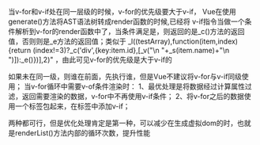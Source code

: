 当v-for和v-if处在同一层级的时候，v-for的优先级要大于v-if， Vue在使用generate()方法将AST语法树转成render函数的时候,已经将 v-if指令当做一个条件解析到v-for的render函数中了，当条件满足是，则返回的是_c()方法的返回值，否则则是_e方法的返回值；类似于
_l((testArray),function(item,index){return (index!=3)?_c('div',{key:item.id},[_v("\n            "+_s(item.name)+"\n        ")]):_e()})],2)"
，由此可见v-for的优先级是大于v-if的

如果未在同一级，则谁在前面，先执行谁，但是Vue不建议将v-for与v-if同级使用；
当v-for循环中需要v-of条件渲染时：
1、最优处理是将数据经过计算属性过滤，返回需要渲染的数据，v-for中不再使用v-if条件；
2、将v-for之后的数据使用一个标签包起来，在标签中添加v-if；

两种都可行，但是优化处理肯定是第一种，可以减少在生成虚拟dom的时，也就是renderList()方法内部的循环次数，提升性能